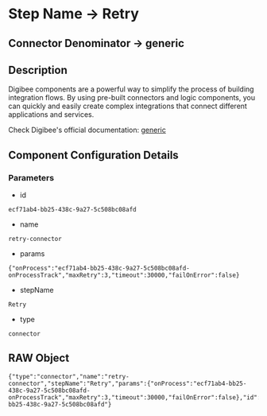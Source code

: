 # Step Name -> Retry
## Connector Denominator -> generic

## Description

Digibee components are a powerful way to simplify the process of building integration flows. By using pre-built connectors and logic components, you can quickly and easily create complex integrations that connect different applications and services.

Check Digibee's official documentation: [generic](https://docs.digibee.com/documentation "Digibee documentation")

## Component Configuration Details
### Parameters

* id
```
ecf71ab4-bb25-438c-9a27-5c508bc08afd
```

* name
```
retry-connector
```

* params
```
{"onProcess":"ecf71ab4-bb25-438c-9a27-5c508bc08afd-onProcessTrack","maxRetry":3,"timeout":30000,"failOnError":false}
```

* stepName
```
Retry
```

* type
```
connector
```


## RAW Object

```
{"type":"connector","name":"retry-connector","stepName":"Retry","params":{"onProcess":"ecf71ab4-bb25-438c-9a27-5c508bc08afd-onProcessTrack","maxRetry":3,"timeout":30000,"failOnError":false},"id":"ecf71ab4-bb25-438c-9a27-5c508bc08afd"}
```